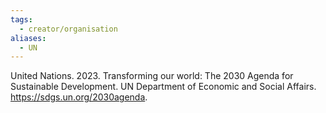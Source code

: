 ```yaml
---
tags:
  - creator/organisation
aliases:
  - UN
---
```

United Nations. 2023. Transforming our world: The 2030 Agenda for Sustainable Development. UN Department of Economic and Social Affairs. https://sdgs.un.org/2030agenda.